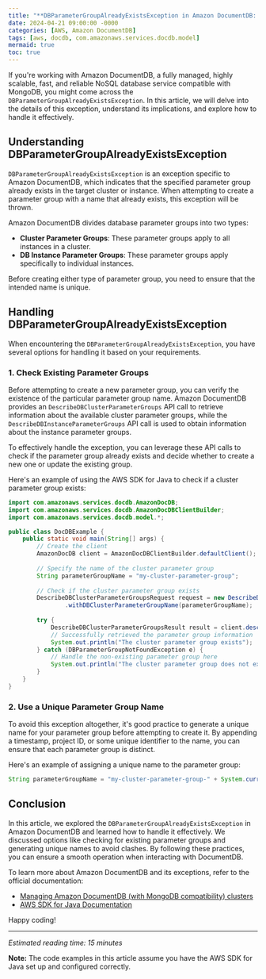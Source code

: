 ```yaml
---
title: "**DBParameterGroupAlreadyExistsException in Amazon DocumentDB: A Comprehensive Guide**"
date: 2024-04-21 09:00:00 -0000
categories: [AWS, Amazon DocumentDB]
tags: [aws, docdb, com.amazonaws.services.docdb.model]
mermaid: true
toc: true
---
```



If you're working with Amazon DocumentDB, a fully managed, highly scalable, fast, and reliable NoSQL database service compatible with MongoDB, you might come across the `DBParameterGroupAlreadyExistsException`. In this article, we will delve into the details of this exception, understand its implications, and explore how to handle it effectively.

## **Understanding DBParameterGroupAlreadyExistsException**
`DBParameterGroupAlreadyExistsException` is an exception specific to Amazon DocumentDB, which indicates that the specified parameter group already exists in the target cluster or instance. When attempting to create a parameter group with a name that already exists, this exception will be thrown.

Amazon DocumentDB divides database parameter groups into two types:
- **Cluster Parameter Groups**: These parameter groups apply to all instances in a cluster.
- **DB Instance Parameter Groups**: These parameter groups apply specifically to individual instances.

Before creating either type of parameter group, you need to ensure that the intended name is unique.

## **Handling DBParameterGroupAlreadyExistsException**
When encountering the `DBParameterGroupAlreadyExistsException`, you have several options for handling it based on your requirements.

### **1. Check Existing Parameter Groups**
Before attempting to create a new parameter group, you can verify the existence of the particular parameter group name. Amazon DocumentDB provides an `DescribeDBClusterParameterGroups` API call to retrieve information about the available cluster parameter groups, while the `DescribeDBInstanceParameterGroups` API call is used to obtain information about the instance parameter groups.

To effectively handle the exception, you can leverage these API calls to check if the parameter group already exists and decide whether to create a new one or update the existing group.

Here's an example of using the AWS SDK for Java to check if a cluster parameter group exists:

```java
import com.amazonaws.services.docdb.AmazonDocDB;
import com.amazonaws.services.docdb.AmazonDocDBClientBuilder;
import com.amazonaws.services.docdb.model.*;

public class DocDBExample {
    public static void main(String[] args) {
        // Create the client
        AmazonDocDB client = AmazonDocDBClientBuilder.defaultClient();
        
        // Specify the name of the cluster parameter group
        String parameterGroupName = "my-cluster-parameter-group";
        
        // Check if the cluster parameter group exists
        DescribeDBClusterParameterGroupsRequest request = new DescribeDBClusterParameterGroupsRequest()
                .withDBClusterParameterGroupName(parameterGroupName);
        
        try {
            DescribeDBClusterParameterGroupsResult result = client.describeDBClusterParameterGroups(request);
            // Successfully retrieved the parameter group information
            System.out.println("The cluster parameter group exists");
        } catch (DBParameterGroupNotFoundException e) {
            // Handle the non-existing parameter group here
            System.out.println("The cluster parameter group does not exist");
        }
    }
}
```

### **2. Use a Unique Parameter Group Name**
To avoid this exception altogether, it's good practice to generate a unique name for your parameter group before attempting to create it. By appending a timestamp, project ID, or some unique identifier to the name, you can ensure that each parameter group is distinct.

Here's an example of assigning a unique name to the parameter group:

```java
String parameterGroupName = "my-cluster-parameter-group-" + System.currentTimeMillis();
```

## **Conclusion**
In this article, we explored the `DBParameterGroupAlreadyExistsException` in Amazon DocumentDB and learned how to handle it effectively. We discussed options like checking for existing parameter groups and generating unique names to avoid clashes. By following these practices, you can ensure a smooth operation when interacting with DocumentDB.

To learn more about Amazon DocumentDB and its exceptions, refer to the official documentation:
- [Managing Amazon DocumentDB (with MongoDB compatibility) clusters](https://docs.aws.amazon.com/documentdb/latest/developerguide/clusters.html)
- [AWS SDK for Java Documentation](https://docs.aws.amazon.com/sdk-for-java/)

Happy coding!

---
*Estimated reading time: 15 minutes*

**Note:** The code examples in this article assume you have the AWS SDK for Java set up and configured correctly.